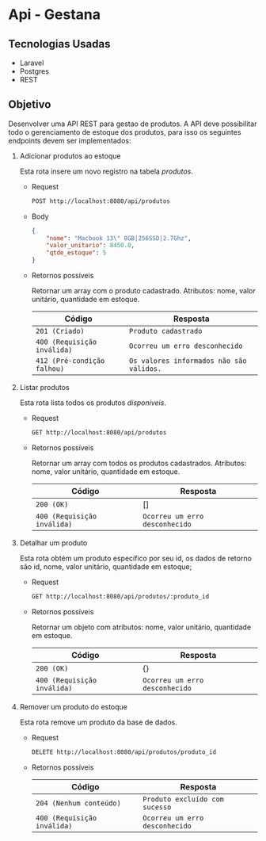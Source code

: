 # Api - Gestana

## Tecnologias Usadas

- Laravel
- Postgres
- REST
## Objetivo

Desenvolver uma API REST para gestao de produtos. A API deve possibilitar todo o gerenciamento de estoque dos produtos, para isso os seguintes endpoints devem ser implementados:

1. Adicionar produtos ao estoque

    Esta rota insere um novo registro na tabela _produtos_.
    - Request
        ```bash
        POST http://localhost:8080/api/produtos 
        ```
    - Body
        ```json
        {
            "nome": "Macbook 13\" 8GB|256SSD|2.7Ghz",
            "valor_unitario": 8450.0,
            "qtde_estoque": 5
        }
        ```
    - Retornos possíveis

        Retornar um array com o produto cadastrado. Atributos: nome, valor unitário, quantidade em estoque.

        Código | Resposta
        ------------ | -------------
        `201 (Criado)` | `Produto cadastrado ` 
        `400 (Requisição inválida)` | `Ocorreu um erro desconhecido`
        `412 (Pré-condição falhou)` | `Os valores informados não são válidos.`

2. Listar produtos

    Esta rota lista todos os produtos *disponíveis*.
    - Request
        ```bash
        GET http://localhost:8080/api/produtos
        ```
    - Retornos possíveis

        Retornar um array com todos os produtos cadastrados. Atributos: nome, valor unitário, quantidade em estoque.

        Código | Resposta
        ------------ | -------------
        `200 (OK)` | [] 
        `400 (Requisição inválida)` | `Ocorreu um erro desconhecido`

3. Detalhar um produto

    Esta rota obtém um produto específico por seu id, os dados de retorno são id, nome, valor unitário, quantidade em estoque;
    - Request 
        ```bash
        GET http://localhost:8080/api/produtos/:produto_id
        ```
    - Retornos possíveis

        Retornar um objeto com atributos: nome, valor unitário, quantidade em estoque.

        Código | Resposta
        ------------ | -------------
        `200 (OK)` | {}
        `400 (Requisição inválida)` | `Ocorreu um erro desconhecido`


4. Remover um produto do estoque

    Esta rota remove um produto da base de dados.
    - Request 
        ```bash
        DELETE http://localhost:8080/api/produtos/produto_id
        ```
    - Retornos possíveis

        Código | Resposta
        ------------ | -------------
        `204 (Nenhum conteúdo) ` | `Produto excluído com sucesso` 
        `400 (Requisição inválida)` | `Ocorreu um erro desconhecido`

